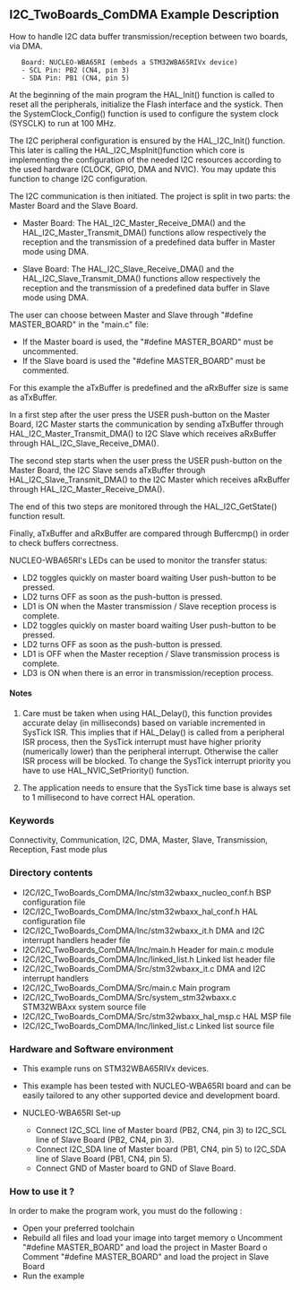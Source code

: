 ## <b>I2C_TwoBoards_ComDMA Example Description</b>

How to handle I2C data buffer transmission/reception between two boards,
via DMA.

       Board: NUCLEO-WBA65RI (embeds a STM32WBA65RIVx device)
       - SCL Pin: PB2 (CN4, pin 3)
       - SDA Pin: PB1 (CN4, pin 5)

At the beginning of the main program the HAL_Init() function is called to reset
all the peripherals, initialize the Flash interface and the systick.
Then the SystemClock_Config() function is used to configure the system
clock (SYSCLK) to run at 100 MHz.

The I2C peripheral configuration is ensured by the HAL_I2C_Init() function.
This later is calling the HAL_I2C_MspInit()function which core is implementing
the configuration of the needed I2C resources according to the used hardware (CLOCK,
GPIO, DMA and NVIC). You may update this function to change I2C configuration.

The I2C communication is then initiated.
The project is split in two parts: the Master Board and the Slave Board.

- Master Board: 
  The HAL_I2C_Master_Receive_DMA() and the HAL_I2C_Master_Transmit_DMA() functions
  allow respectively the reception and the transmission of a predefined data buffer
  in Master mode using DMA.

- Slave Board: 
  The HAL_I2C_Slave_Receive_DMA() and the HAL_I2C_Slave_Transmit_DMA() functions
  allow respectively the reception and the transmission of a predefined data buffer
  in Slave mode using DMA.

The user can choose between Master and Slave through "#define MASTER_BOARD"
in the "main.c" file:

- If the Master board is used, the "#define MASTER_BOARD" must be uncommented.
- If the Slave board is used the "#define MASTER_BOARD" must be commented.

For this example the aTxBuffer is predefined and the aRxBuffer size is same as aTxBuffer.

In a first step after the user press the USER push-button on the Master Board,
I2C Master starts the communication by sending aTxBuffer through HAL_I2C_Master_Transmit_DMA()
to I2C Slave which receives aRxBuffer through HAL_I2C_Slave_Receive_DMA().

The second step starts when the user press the USER push-button on the Master Board,
the I2C Slave sends aTxBuffer through HAL_I2C_Slave_Transmit_DMA()
to the I2C Master which receives aRxBuffer through HAL_I2C_Master_Receive_DMA().

The end of this two steps are monitored through the HAL_I2C_GetState() function
result.

Finally, aTxBuffer and aRxBuffer are compared through Buffercmp() in order to
check buffers correctness.

NUCLEO-WBA65RI's LEDs can be used to monitor the transfer status:

 - LD2 toggles quickly on master board waiting User push-button to be pressed.
 - LD2 turns OFF as soon as the push-button is pressed.
 - LD1 is ON when the Master transmission / Slave reception process is complete.
 - LD2 toggles quickly on master board waiting User push-button to be pressed.
 - LD2 turns OFF as soon as the push-button is pressed.
 - LD1 is OFF when the Master reception / Slave transmission process is complete.
 - LD3 is ON when there is an error in transmission/reception process.

#### <b>Notes</b>

 1. Care must be taken when using HAL_Delay(), this function provides accurate delay (in milliseconds)
    based on variable incremented in SysTick ISR. This implies that if HAL_Delay() is called from
    a peripheral ISR process, then the SysTick interrupt must have higher priority (numerically lower)
    than the peripheral interrupt. Otherwise the caller ISR process will be blocked.
    To change the SysTick interrupt priority you have to use HAL_NVIC_SetPriority() function.

 2. The application needs to ensure that the SysTick time base is always set to 1 millisecond
    to have correct HAL operation.

### <b>Keywords</b>

Connectivity, Communication, I2C, DMA, Master, Slave, Transmission, Reception, Fast mode plus

### <b>Directory contents</b>

  - I2C/I2C_TwoBoards_ComDMA/Inc/stm32wbaxx_nucleo_conf.h     BSP configuration file
  - I2C/I2C_TwoBoards_ComDMA/Inc/stm32wbaxx_hal_conf.h        HAL configuration file
  - I2C/I2C_TwoBoards_ComDMA/Inc/stm32wbaxx_it.h              DMA and I2C interrupt handlers header file
  - I2C/I2C_TwoBoards_ComDMA/Inc/main.h                       Header for main.c module
  - I2C/I2C_TwoBoards_ComDMA/Inc/linked_list.h                Linked list header file
  - I2C/I2C_TwoBoards_ComDMA/Src/stm32wbaxx_it.c              DMA and I2C interrupt handlers
  - I2C/I2C_TwoBoards_ComDMA/Src/main.c                       Main program
  - I2C/I2C_TwoBoards_ComDMA/Src/system_stm32wbaxx.c          STM32WBAxx system source file
  - I2C/I2C_TwoBoards_ComDMA/Src/stm32wbaxx_hal_msp.c         HAL MSP file
  - I2C/I2C_TwoBoards_ComDMA/Inc/linked_list.c                Linked list source file

### <b>Hardware and Software environment</b>

  - This example runs on STM32WBA65RIVx devices.

  - This example has been tested with NUCLEO-WBA65RI board and can be
    easily tailored to any other supported device and development board.

  - NUCLEO-WBA65RI Set-up
    - Connect I2C_SCL line of Master board (PB2, CN4, pin 3) to I2C_SCL line of Slave Board (PB2, CN4, pin 3).
    - Connect I2C_SDA line of Master board (PB1, CN4, pin 5) to I2C_SDA line of Slave Board (PB1, CN4, pin 5).
    - Connect GND of Master board to GND of Slave Board.

### <b>How to use it ?</b>

In order to make the program work, you must do the following :

 - Open your preferred toolchain
 - Rebuild all files and load your image into target memory
    o Uncomment "#define MASTER_BOARD" and load the project in Master Board
    o Comment "#define MASTER_BOARD" and load the project in Slave Board
 - Run the example

